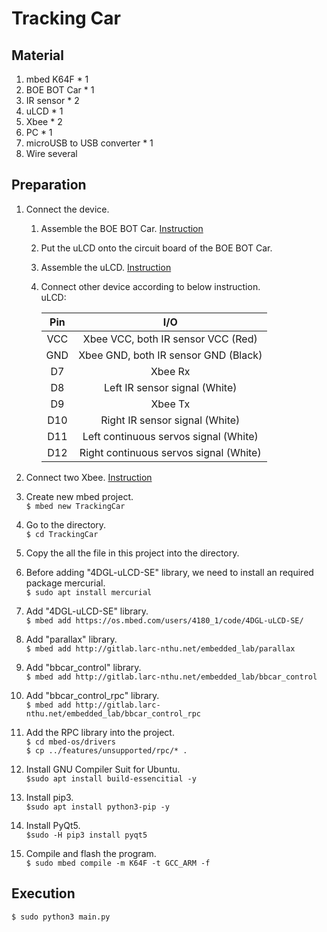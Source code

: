 # Tracking Car

## Material

1. mbed K64F * 1
2. BOE BOT Car * 1
3. IR sensor * 2
4. uLCD * 1
5. Xbee * 2
6. PC * 1
7. microUSB to USB converter * 1
8. Wire several

## Preparation

1. Connect the device.
	1. Assemble the BOE BOT Car. [Instruction](http://www1.ee.nthu.edu.tw/ee240500/mbed-lab-12-boe-bot-car.html#assemble-your-propeller-boe-bot)
	2. Put the uLCD onto the circuit board of the BOE BOT Car.
	3. Assemble the uLCD. [Instruction](http://www1.ee.nthu.edu.tw/ee240500/mbed-lab-4-liquid-crystal-displays.html#color-lcd-display-ulcd-144g2-ar)
	4. Connect other device according to below instruction.  
         uLCD:  

         Pin|I/O  
         :---:|:---:  
         VCC|Xbee VCC, both IR sensor VCC (Red)  
         GND|Xbee GND, both IR sensor GND (Black)  
         D7|Xbee Rx  
         D8|Left IR sensor signal (White)  
         D9|Xbee Tx  
         D10|Right IR sensor signal (White)  
         D11|Left continuous servos signal (White)  
         D12|Right continuous servos signal (White)  
         
2. Connect two Xbee. [Instruction](http://www1.ee.nthu.edu.tw/ee240500/mbed-lab-9-wireless-communication-xbee.html#test-and-configure-xbee-with-screen)

3. Create new mbed project.  
`$ mbed new TrackingCar`

4. Go to the directory.  
`$ cd TrackingCar`

5. Copy the all the file in this project into the directory.  

6. Before adding "4DGL-uLCD-SE" library, we need to install an required package mercurial.  
`$ sudo apt install mercurial`

7. Add "4DGL-uLCD-SE" library.  
`$ mbed add https://os.mbed.com/users/4180_1/code/4DGL-uLCD-SE/`

8. Add "parallax" library.  
`$ mbed add http://gitlab.larc-nthu.net/embedded_lab/parallax`

9. Add "bbcar_control" library.  
`$ mbed add http://gitlab.larc-nthu.net/embedded_lab/bbcar_control`

10. Add "bbcar_control_rpc" library.  
`$ mbed add http://gitlab.larc-nthu.net/embedded_lab/bbcar_control_rpc`

11. Add the RPC library into the project.  
`$ cd mbed-os/drivers`  
`$ cp ../features/unsupported/rpc/* .`

12. Install GNU Compiler Suit for Ubuntu.  
`$sudo apt install build-essencitial -y`

13. Install pip3.  
`$sudo apt install python3-pip -y`

14. Install PyQt5.  
`$sudo -H pip3 install pyqt5`

15. Compile and flash the program.  
`$ sudo mbed compile -m K64F -t GCC_ARM -f`

## Execution

`$ sudo python3 main.py`
